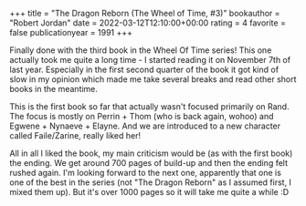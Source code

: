+++
title = "The Dragon Reborn (The Wheel of Time, #3)"
bookauthor = "Robert Jordan"
date = 2022-03-12T12:10:00+00:00
rating = 4
favorite = false
publicationyear = 1991
+++

Finally done with the third book in the Wheel Of Time series! This one actually took me quite a long time - I started reading it on November 7th of last year. Especially in the first second quarter of the book it got kind of slow in my opinion which made me take several breaks and read other short books in the meantime.

This is the first book so far that actually wasn't focused primarily on Rand. The focus is mostly on Perrin + Thom (who is back again, wohoo) and Egwene + Nynaeve + Elayne. And we are introduced to a new character called Faile/Zarine, really liked her!

All in all I liked the book, my main criticism would be (as with the first book) the ending. We get around 700 pages of build-up and then the ending felt rushed again. I'm looking forward to the next one, apparently that one is one of the best in the series (not "The Dragon Reborn" as I assumed first, I mixed them up). But it's over 1000 pages so it will take me quite a while :D